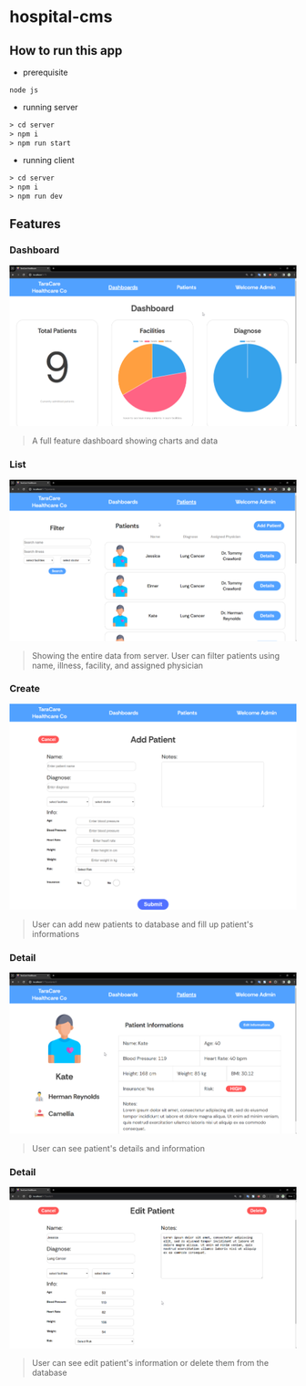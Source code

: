 # hospital-cms
## How to run this app

- prerequisite 
```
node js
```

- running server
```
> cd server
> npm i
> npm run start
```

- running client
```
> cd server
> npm i
> npm run dev
```

## Features

### Dashboard
![](./img/1.png)

>A full feature dashboard showing charts and data

### List
![](./img/2.png)

> Showing the entire data from server. User can filter patients using name, illness, facility, and assigned physician

### Create
![](./img/3.png)

> User can add new patients to database and fill up patient's informations 

### Detail
![](./img/4.png)

> User can see patient's details and information 

### Detail
![](./img/5.png)

> User can see edit patient's information or delete them from the database
